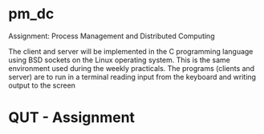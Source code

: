 # pm_dc
Assignment: Process Management and Distributed Computing

The client and server will be implemented in the C programming language using BSD sockets
on the Linux operating system. This is the same environment used during the weekly practicals.
The programs (clients and server) are to run in a terminal reading input from the keyboard and
writing output to the screen

# QUT - Assignment 
